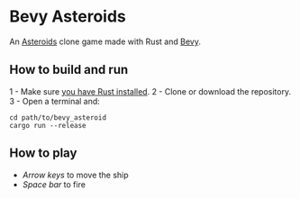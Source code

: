 # Bevy Asteroids

An [Asteroids](https://en.wikipedia.org/wiki/Asteroids_(video_game)) clone game made with Rust and [Bevy](https://bevyengine.org/).

## How to build and run

1 - Make sure [you have Rust installed](https://www.rust-lang.org/learn/get-started).
2 - Clone or download the repository.
3 - Open a terminal and:

```
cd path/to/bevy_asteroid
cargo run --release
```

## How to play

- _Arrow keys_ to move the ship
- _Space bar_ to fire

